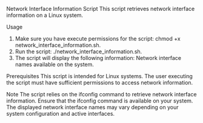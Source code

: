 Network Interface Information Script
This script retrieves network interface information on a Linux system.

Usage
1. Make sure you have execute permissions for the script: chmod +x network_interface_information.sh.
2. Run the script: ./network_interface_information.sh.
3. The script will display the following information:
Network interface names available on the system.

Prerequisites
This script is intended for Linux systems.
The user executing the script must have sufficient permissions to access network information.

Note
The script relies on the ifconfig command to retrieve network interface information. Ensure that the ifconfig command is available on your system.
The displayed network interface names may vary depending on your system configuration and active interfaces.